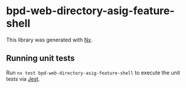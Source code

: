 # bpd-web-directory-asig-feature-shell

This library was generated with [Nx](https://nx.dev).

## Running unit tests

Run `nx test bpd-web-directory-asig-feature-shell` to execute the unit tests via [Jest](https://jestjs.io).
